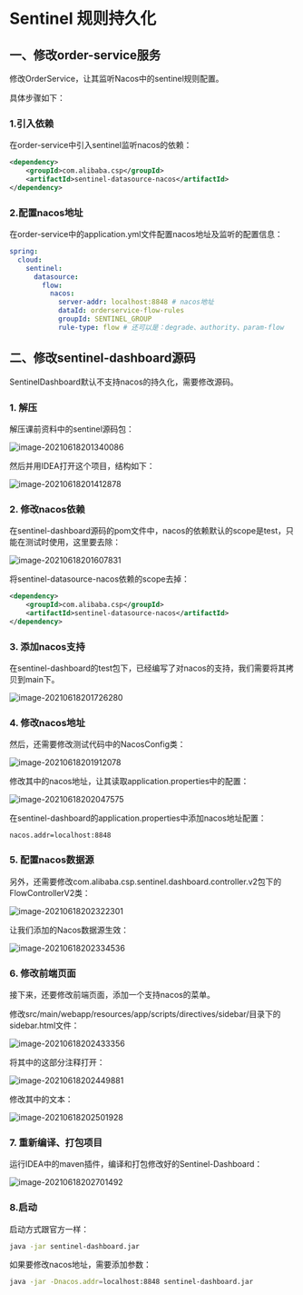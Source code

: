 # Sentinel 规则持久化

## 一、修改order-service服务

修改OrderService，让其监听Nacos中的sentinel规则配置。

具体步骤如下：

### 1.引入依赖

在order-service中引入sentinel监听nacos的依赖：

```xml
<dependency>
    <groupId>com.alibaba.csp</groupId>
    <artifactId>sentinel-datasource-nacos</artifactId>
</dependency>
```

### 2.配置nacos地址

在order-service中的application.yml文件配置nacos地址及监听的配置信息：

```yaml
spring:
  cloud:
    sentinel:
      datasource:
        flow:
          nacos:
            server-addr: localhost:8848 # nacos地址
            dataId: orderservice-flow-rules
            groupId: SENTINEL_GROUP
            rule-type: flow # 还可以是：degrade、authority、param-flow
```

## 二、修改sentinel-dashboard源码

SentinelDashboard默认不支持nacos的持久化，需要修改源码。

### 1. 解压

解压课前资料中的sentinel源码包：

![image-20210618201340086](assets/image-20210618201340086.png)

然后并用IDEA打开这个项目，结构如下：

![image-20210618201412878](assets/image-20210618201412878.png)

### 2. 修改nacos依赖

在sentinel-dashboard源码的pom文件中，nacos的依赖默认的scope是test，只能在测试时使用，这里要去除：

![image-20210618201607831](assets/image-20210618201607831.png)

将sentinel-datasource-nacos依赖的scope去掉：

```xml
<dependency>
    <groupId>com.alibaba.csp</groupId>
    <artifactId>sentinel-datasource-nacos</artifactId>
</dependency>
```

### 3. 添加nacos支持

在sentinel-dashboard的test包下，已经编写了对nacos的支持，我们需要将其拷贝到main下。

![image-20210618201726280](assets/image-20210618201726280.png)

### 4. 修改nacos地址

然后，还需要修改测试代码中的NacosConfig类：

![image-20210618201912078](assets/image-20210618201912078.png)

修改其中的nacos地址，让其读取application.properties中的配置：

![image-20210618202047575](assets/image-20210618202047575.png)

在sentinel-dashboard的application.properties中添加nacos地址配置：

```properties
nacos.addr=localhost:8848
```

### 5. 配置nacos数据源

另外，还需要修改com.alibaba.csp.sentinel.dashboard.controller.v2包下的FlowControllerV2类：

![image-20210618202322301](assets/image-20210618202322301.png)

让我们添加的Nacos数据源生效：

![image-20210618202334536](assets/image-20210618202334536.png)

### 6. 修改前端页面

接下来，还要修改前端页面，添加一个支持nacos的菜单。

修改src/main/webapp/resources/app/scripts/directives/sidebar/目录下的sidebar.html文件：

![image-20210618202433356](assets/image-20210618202433356.png)



将其中的这部分注释打开：

![image-20210618202449881](assets/image-20210618202449881.png)



修改其中的文本：

![image-20210618202501928](assets/image-20210618202501928.png)



### 7. 重新编译、打包项目

运行IDEA中的maven插件，编译和打包修改好的Sentinel-Dashboard：

![image-20210618202701492](assets/image-20210618202701492.png)

### 8.启动

启动方式跟官方一样：

```sh
java -jar sentinel-dashboard.jar
```

如果要修改nacos地址，需要添加参数：

```sh
java -jar -Dnacos.addr=localhost:8848 sentinel-dashboard.jar
```



